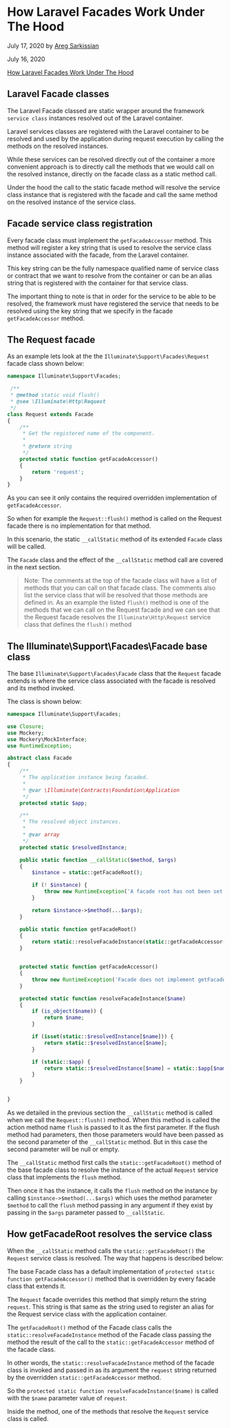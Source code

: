 # How Laravel Facades Work Under The Hood

July 17, 2020 by [Areg Sarkissian](https://aregsar.com/about)

July 16, 2020

[How Laravel Facades Work Under The Hood](https://aregsar.com/blog/2020/how-laravel-facades-work-under-the-hood)

## Laravel Facade classes

The Laravel Facade classed are static wrapper around the framework `service class` instances resolved out of the Laravel container.

Laravel services classes are registered with the Laravel container to be resolved and used by the application during request execution by calling the methods on the resolved instances.

While these services can be resolved directly out of the container a more convenient approach is to directly call the methods that we would call on the resolved instance, directly on the facade class as a static method call.

Under the hood the call to the static facade method will resolve the  service class instance that is registered with the facade and call the same method on the resolved instance of the service class.

## Facade service class registration

Every facade class must implement the `getFacadeAccessor` method. This method will register a key string that is used to resolve the service class instance associated with the facade, from the Laravel container.

This key string can be the fully namespace qualified name of service class or contract that we want to resolve from the container or can be an alias string that is registered with the container for that service class.

The important thing to note is that in order for the service to be able to be resolved, the framework must have registered the service that needs to be resolved using the key string that we specify in the facade `getFacadeAccessor` method.

## The Request facade

As an example lets look at the the `Illuminate\Support\Facades\Request` facade class shown below:

```php
namespace Illuminate\Support\Facades;

 /**
 * @method static void flush()
 * @see \Illuminate\Http\Request
 */
class Request extends Facade
{
    /**
     * Get the registered name of the component.
     *
     * @return string
     */
    protected static function getFacadeAccessor()
    {
        return 'request';
    }
}
```

As you can see it only contains the required overridden implementation of `getFacadeAccessor`.

So when for example the `Request::flush()` method is called on the Request facade there is no implementation for that method.

In this scenario, the static `__callStatic` method of its extended `Facade` class will be called.

The `Facade` class and the effect of the `__callStatic` method call are covered in the next section.

> Note: The comments at the top of the facade class will have a list of methods that you can call on that facade class. The comments also list the service class that will be resolved that those methods are defined in. As an example the listed `flush()` method is one of the methods that we can call on the Request facade and we can see that the Request facade resolves the `Illuminate\Http\Request` service class that defines the `flush()` method

## The Illuminate\Support\Facades\Facade base class

The base `Illuminate\Support\Facades\Facade` class that the `Request` facade extends is where the service class associated with the facade is resolved and its method invoked.

The class is shown below:

```php
namespace Illuminate\Support\Facades;

use Closure;
use Mockery;
use Mockery\MockInterface;
use RuntimeException;

abstract class Facade
{
    /**
     * The application instance being facaded.
     *
     * @var \Illuminate\Contracts\Foundation\Application
     */
    protected static $app;

    /**
     * The resolved object instances.
     *
     * @var array
     */
    protected static $resolvedInstance;

    public static function __callStatic($method, $args)
    {
        $instance = static::getFacadeRoot();

        if (! $instance) {
            throw new RuntimeException('A facade root has not been set.');
        }

        return $instance->$method(...$args);
    }

    public static function getFacadeRoot()
    {
        return static::resolveFacadeInstance(static::getFacadeAccessor());
    }


    protected static function getFacadeAccessor()
    {
        throw new RuntimeException('Facade does not implement getFacadeAccessor method.');
    }

    protected static function resolveFacadeInstance($name)
    {
        if (is_object($name)) {
            return $name;
        }

        if (isset(static::$resolvedInstance[$name])) {
            return static::$resolvedInstance[$name];
        }

        if (static::$app) {
            return static::$resolvedInstance[$name] = static::$app[$name];
        }
    }


}
```

As we detailed in the previous section the `__callStatic` method is called when we call the `Request::flush()` method. When this method is called the action method name `flush` is passed to it as the first parameter. If the flush method had parameters, then those parameters would have been passed as the second parameter of the  `__callStatic` method. But in this case the second parameter will be null or empty.

The `__callStatic` method first calls the `static::getFacadeRoot()` method of the base facade class to resolve the instance of the actual `Request` service class that implements the `flush` method.

Then once it has the instance, it calls the `flush` method on the instance by calling `$instance->$method(...$args)` which uses the method parameter `$method` to call the `flush` method passing in any argument if they exist by passing in the `$args` parameter passed to `__callStatic`.

## How getFacadeRoot resolves the service class

When the `__callStatic` method calls the `static::getFacadeRoot()` the `Request` service class is resolved. The way that happens is described below:

The base Facade class has a default implementation of `protected static function getFacadeAccessor()` method that is overridden by every facade class that extends it.

The `Request` facade overrides this method that simply return the string `request`. This string is that same as the string used to register an alias for the Request service class with the application container.

The `getFacadeRoot()` method of the Facade class calls the `static::resolveFacadeInstance` method of the Facade class passing the method the result of the call to the `static::getFacadeAccessor` method of the facade class.

In other words, the `static::resolveFacadeInstance` method of the facade class is invoked and passed in as its argument the `request` string returned by the overridden `static::getFacadeAccessor` method.

So the `protected static function resolveFacadeInstance($name)` is called with the `$name` parameter value of `request`.

Inside the method, one of the methods that resolve the `Request` service class is called.
